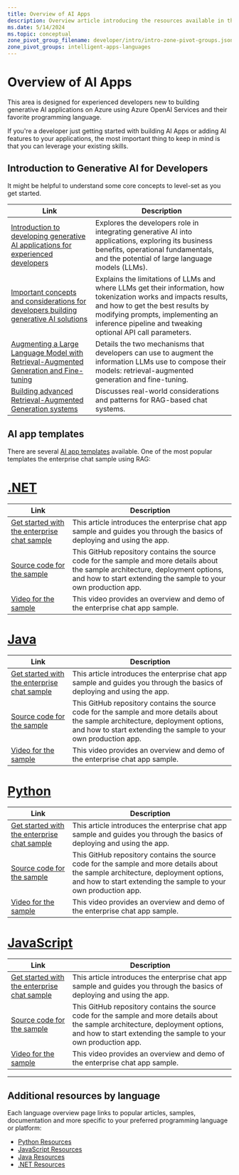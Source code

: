 ```yaml
---
title: Overview of AI Apps
description: Overview article introducing the resources available in this content area, and how to get started integrating generative AI into applications.
ms.date: 5/14/2024
ms.topic: conceptual
zone_pivot_group_filename: developer/intro/intro-zone-pivot-groups.json
zone_pivot_groups: intelligent-apps-languages
---
```


# Overview of AI Apps

This area is designed for experienced developers new to building generative AI applications on Azure using Azure OpenAI Services and their favorite programming language.

If you're a developer just getting started with building AI Apps or adding AI features to your applications, the most important thing to keep in mind is that you can leverage your existing skills.

## Introduction to Generative AI for Developers

It might be helpful to understand some core concepts to level-set as you get started.

|Link|Description|
|---|---|
|[Introduction to developing generative AI applications for experienced developers](./introduction-build-generative-ai-solutions.md)|Explores the developers role in integrating generative AI into applications, exploring its business benefits, operational fundamentals, and the potential of large language models (LLMs).|
|[Important concepts and considerations for developers building generative AI solutions](./gen-ai-concepts-considerations-developers.md)|Explains the limitations of LLMs and where LLMs get their information, how tokenization works and impacts results, and how to get the best results by modifying prompts, implementing an inference pipeline and tweaking optional API call parameters.|
|[Augmenting a Large Language Model with Retrieval-Augmented Generation and Fine-tuning](./augment-llm-rag-fine-tuning.md)|Details the two mechanisms that developers can use to augment the information LLMs use to compose their models: retrieval-augmented generation and fine-tuning.|
|[Building advanced Retrieval-Augmented Generation systems](./advanced-retrieval-augmented-generation.md)|Discusses real-world considerations and patterns for RAG-based chat systems.|


## AI app templates

There are several [AI app templates]() available. One of the most popular templates the enterprise chat sample using RAG:

# [.NET](#tab/dotnet)

|Link|Description|
|---|---|
|[Get started with the enterprise chat sample](/dotnet/ai/get-started-app-chat-template?tabs=github-codespaces)|This article introduces the enterprise chat app sample and guides you through the basics of deploying and using the app.|
|[Source code for the sample](https://github.com/Azure-Samples/azure-search-openai-demo-csharp)|This GitHub repository contains the source code for the sample and more details about the sample architecture, deployment options, and how to start extending the sample to your own production app.|
|[Video for the sample](https://www.youtube.com/watch?v=mcftrg6L8Fs&feature=youtu.be)|This video provides an overview and demo of the enterprise chat app sample.|

# [Java](#tab/java)

|Link|Description|
|---|---|
|[Get started with the enterprise chat sample](/azure/developer/java/ai/get-started-app-chat-template?tabs=github-codespaces)|This article introduces the enterprise chat app sample and guides you through the basics of deploying and using the app.|
|[Source code for the sample](https://github.com/Azure-Samples/azure-search-openai-demo-java)|This GitHub repository contains the source code for the sample and more details about the sample architecture, deployment options, and how to start extending the sample to your own production app.|
|[Video for the sample](https://www.youtube.com/watch?v=mcftrg6L8Fs)|This video provides an overview and demo of the enterprise chat app sample.|

# [Python](#tab/python)

|Link|Description|
|---|---|
|[Get started with the enterprise chat sample](/azure/developer/python/get-started-app-chat-template?tabs=github-codespaces)|This article introduces the enterprise chat app sample and guides you through the basics of deploying and using the app.|
|[Source code for the sample](https://github.com/Azure-Samples/azure-search-openai-demo)|This GitHub repository contains the source code for the sample and more details about the sample architecture, deployment options, and how to start extending the sample to your own production app.|
|[Video for the sample](https://www.youtube.com/watch?v=3acB0OWmLvM)|This video provides an overview and demo of the enterprise chat app sample.|

# [JavaScript](#tab/javascript)

|Link|Description|
|---|---|
|[Get started with the enterprise chat sample](/azure/developer/javascript/get-started-app-chat-template?tabs=github-codespaces)|This article introduces the enterprise chat app sample and guides you through the basics of deploying and using the app.|
|[Source code for the sample](https://github.com/Azure-Samples/azure-search-openai-javascript)|This GitHub repository contains the source code for the sample and more details about the sample architecture, deployment options, and how to start extending the sample to your own production app.|
|[Video for the sample](https://www.youtube.com/watch?v=uckVTuS36H0)|This video provides an overview and demo of the enterprise chat app sample.|

---

## Additional resources by language

Each language overview page links to popular articles, samples, documentation and more specific to your preferred programming language or platform:

- [Python Resources](./overview-python.md)
- [JavaScript Resources](./overview-javascript.md)
- [Java Resources](./overview-java.md)
- [.NET Resources](./overview-dotnet.md)

